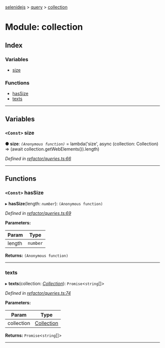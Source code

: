 [selenidejs](../README.md) > [query](../modules/query.md) > [collection](../modules/query.collection.md)

# Module: collection

## Index

### Variables

* [size](query.collection.md#size)

### Functions

* [hasSize](query.collection.md#hassize)
* [texts](query.collection.md#texts)

---

## Variables

<a id="size"></a>

### `<Const>` size

**● size**: *`(Anonymous function)`* =  lambda('size', async (collection: Collection) =>
            (await collection.getWebElements()).length)

*Defined in [refactor/queries.ts:66](https://github.com/KnowledgeExpert/selenidejs/blob/master/lib/refactor/queries.ts#L66)*

___

## Functions

<a id="hassize"></a>

### `<Const>` hasSize

▸ **hasSize**(length: *`number`*): `(Anonymous function)`

*Defined in [refactor/queries.ts:69](https://github.com/KnowledgeExpert/selenidejs/blob/master/lib/refactor/queries.ts#L69)*

**Parameters:**

| Param | Type |
| ------ | ------ |
| length | `number` |

**Returns:** `(Anonymous function)`

___
<a id="texts"></a>

###  texts

▸ **texts**(collection: *[Collection](../classes/collection.md)*): `Promise`<`string`[]>

*Defined in [refactor/queries.ts:74](https://github.com/KnowledgeExpert/selenidejs/blob/master/lib/refactor/queries.ts#L74)*

**Parameters:**

| Param | Type |
| ------ | ------ |
| collection | [Collection](../classes/collection.md) |

**Returns:** `Promise`<`string`[]>

___


